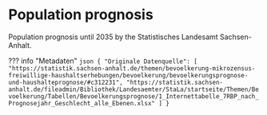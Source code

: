 # Population prognosis

Population prognosis until 2035 by the Statistisches Landesamt Sachsen-Anhalt.


??? info "Metadaten"
    ```json
    {
        "Originale Datenquelle": [
            "https://statistik.sachsen-anhalt.de/themen/bevoelkerung-mikrozensus-freiwillige-haushaltserhebungen/bevoelkerung/bevoelkerungsprognose-und-haushalteprognose/#c312231",
            "https://statistik.sachsen-anhalt.de/fileadmin/Bibliothek/Landesaemter/StaLa/startseite/Themen/Bevoelkerung/Tabellen/Bevoelkerungsprognose/1_Internettabelle_7RBP_nach_Prognosejahr_Geschlecht_alle_Ebenen.xlsx"
        ]
    }
    ```
